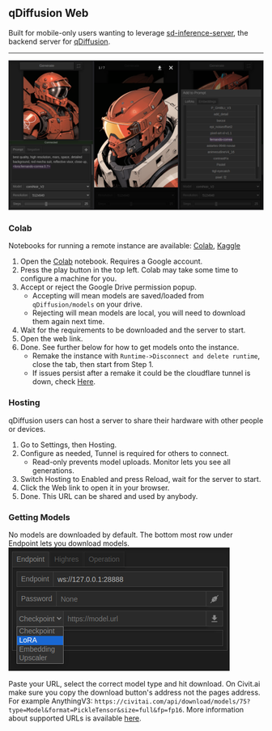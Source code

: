 ## qDiffusion Web

Built for mobile-only users wanting to leverage [sd-inference-server](https://github.com/arenasys/sd-inference-server/), the backend server for [qDiffusion](https://github.com/arenasys/qDiffusion). 

----
![example](https://github.com/arenasys/arenasys.github.io/raw/master/screenshot.png)

### Colab
Notebooks for running a remote instance are available: [Colab](https://colab.research.google.com/github/arenasys/qDiffusion/blob/master/remote_colab.ipynb), [Kaggle](https://www.kaggle.com/code/arenasys/qdiffusion)
1. Open the [Colab](https://colab.research.google.com/github/arenasys/qDiffusion/blob/master/remote_colab.ipynb) notebook. Requires a Google account.
2. Press the play button in the top left. Colab may take some time to configure a machine for you.
3. Accept or reject the Google Drive permission popup.
	- Accepting will mean models are saved/loaded from `qDiffusion/models` on your drive.
	- Rejecting will mean models are local, you will need to download them again next time.
4. Wait for the requirements to be downloaded and the server to start.
5. Open the web link.
6. Done. See further below for how to get models onto the instance.
	- Remake the instance with `Runtime->Disconnect and delete runtime`, close the tab, then start from Step 1.
	- If issues persist after a remake it could be the cloudflare tunnel is down, check [Here](https://www.cloudflarestatus.com/).

### Hosting
qDiffusion users can host a server to share their hardware with other people or devices.
1. Go to Settings, then Hosting.
2. Configure as needed, Tunnel is required for others to connect.
    - Read-only prevents model uploads. Monitor lets you see all generations.
2. Switch Hosting to Enabled and press Reload, wait for the server to start.
3. Click the Web link to open it in your browser.
4. Done. This URL can be shared and used by anybody.

### Getting Models
No models are downloaded by default. The bottom most row under Endpoint lets you download models.
![download](https://github.com/arenasys/arenasys.github.io/raw/master/download.png)

Paste your URL, select the correct model type and hit download. On Civit.ai make sure you copy the download button's address not the pages address. For example AnythingV3: `https://civitai.com/api/download/models/75?type=Model&format=PickleTensor&size=full&fp=fp16`. More information about supported URLs is available [here](https://github.com/arenasys/qDiffusion/wiki/Guide#downloading).